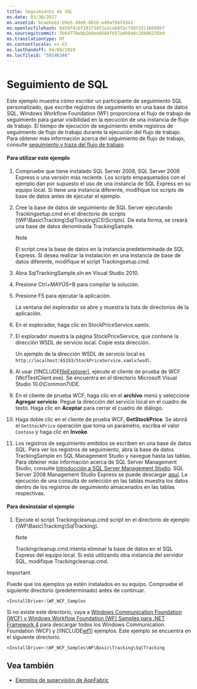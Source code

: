 ```yaml
---
title: Seguimiento de SQL
ms.date: 03/30/2017
ms.assetid: bcaebeb1-b9e5-49e8-881b-e49af66fd341
ms.openlocfilehash: 6d3974cbf181734f2a3cab0fbc7d8f32c16699bf
ms.sourcegitcommit: 5b6d778ebb269ee6684fb57ad69a8c28b06235b9
ms.translationtype: HT
ms.contentlocale: es-ES
ms.lasthandoff: 04/08/2019
ms.locfileid: "59146346"
---
```

# <a name="sql-tracking"></a>Seguimiento de SQL
Este ejemplo muestra cómo escribir un participante de seguimiento SQL personalizado, que escribe registros de seguimiento en una base de datos SQL. Windows Workflow Foundation (WF) proporciona el flujo de trabajo de seguimiento para ganar visibilidad en la ejecución de una instancia de flujo de trabajo. El tiempo de ejecución de seguimiento emite registros de seguimiento de flujo de trabajo durante la ejecución del flujo de trabajo. Para obtener más información acerca del seguimiento de flujo de trabajo, consulte [seguimiento y traza del flujo de trabajo](../workflow-tracking-and-tracing.md).

#### <a name="to-use-this-sample"></a>Para utilizar este ejemplo

1.  Compruebe que tiene instalado SQL Server 2008, SQL Server 2008 Express o una versión más reciente. Los scripts empaquetados con el ejemplo dan por supuesto el uso de una instancia de SQL Express en su equipo local. Si tiene una instancia diferente, modifique los scripts de base de datos antes de ejecutar el ejemplo.

2.  Cree la base de datos de seguimiento de SQL Server ejecutando Trackingsetup.cmd en el directorio de scripts (\WF\Basic\Tracking\SqlTracking\CS\Scripts). De esta forma, se creará una base de datos denominada TrackingSample.

    > [!NOTE]
    >  El script crea la base de datos en la instancia predeterminada de SQL Express. Si desea realizar la instalación en una instancia de base de datos diferente, modifique el script Trackingsetup.cmd.  
  
3.  Abra SqlTrackingSample.sln en Visual Studio 2010.  
  
4.  Presione Ctrl+MAYÚS+B para compilar la solución.  
  
5.  Presione F5 para ejecutar la aplicación.  
  
     La ventana del explorador se abre y muestra la lista de directorios de la aplicación.  
  
6.  En el explorador, haga clic en StockPriceService.xamlx.  
  
7.  El explorador muestra la página StockPriceService, que contiene la dirección WSDL de servicio local. Copie esta dirección.  
  
     Un ejemplo de la dirección WSDL de servicio local es `http://localhost:65193/StockPriceService.xamlx?wsdl`.  
  
8.  Al usar [!INCLUDE[fileExplorer](../../../../includes/fileexplorer-md.md)], ejecute el cliente de prueba de WCF (WcfTestClient.exe). Se encuentra en el directorio Microsoft Visual Studio 10.0\Common7\IDE.  
  
9. En el cliente de prueba WCF, haga clic en el **archivo** menú y seleccione **Agregar servicio**. Pegue la dirección del servicio local en el cuadro de texto. Haga clic en **Aceptar** para cerrar el cuadro de diálogo.  
  
10. Haga doble clic en el cliente de prueba WCF, **GetStockPrice**. Se abrirá el `GetStockPrice` operación que toma un parámetro, escriba el valor `Contoso` y haga clic en **Invoke**.  
  
11. Los registros de seguimiento emitidos se escriben en una base de datos SQL. Para ver los registros de seguimiento, abra la base de datos TrackingSample en SQL Management Studio y navegue hasta las tablas. Para obtener más información acerca de SQL Server Management Studio, consulte [Introducción a SQL Server Management Studio](https://go.microsoft.com/fwlink/?LinkId=165645). SQL Server 2008 Management Studio Express se puede descargar [aquí](https://go.microsoft.com/fwlink/?LinkId=180520). La ejecución de una consulta de selección en las tablas muestra los datos dentro de los registros de seguimiento almacenados en las tablas respectivas.  
  
#### <a name="to-uninstall-the-sample"></a>Para desinstalar el ejemplo  
  
1.  Ejecute el script Trackingcleanup.cmd script en el directorio de ejemplo (\WF\Basic\Tracking\SqlTracking).  
  
    > [!NOTE]
    >  Trackingcleanup.cmd intenta eliminar la base de datos en el SQL Express del equipo local. Si está utilizando otra instancia del servidor SQL, modifique Trackingcleanup.cmd.

> [!IMPORTANT]
>  Puede que los ejemplos ya estén instalados en su equipo. Compruebe el siguiente directorio (predeterminado) antes de continuar.  
>   
>  `<InstallDrive>:\WF_WCF_Samples`  
>   
>  Si no existe este directorio, vaya a [Windows Communication Foundation (WCF) y Windows Workflow Foundation (WF) Samples para .NET Framework 4](https://go.microsoft.com/fwlink/?LinkId=150780) para descargar todos los Windows Communication Foundation (WCF) y [!INCLUDE[wf1](../../../../includes/wf1-md.md)] ejemplos. Este ejemplo se encuentra en el siguiente directorio.  
>   
>  `<InstallDrive>:\WF_WCF_Samples\WF\Basic\Tracking\SqlTracking`  
  
## <a name="see-also"></a>Vea también

- [Ejemplos de supervisión de AppFabric](https://go.microsoft.com/fwlink/?LinkId=193959)
